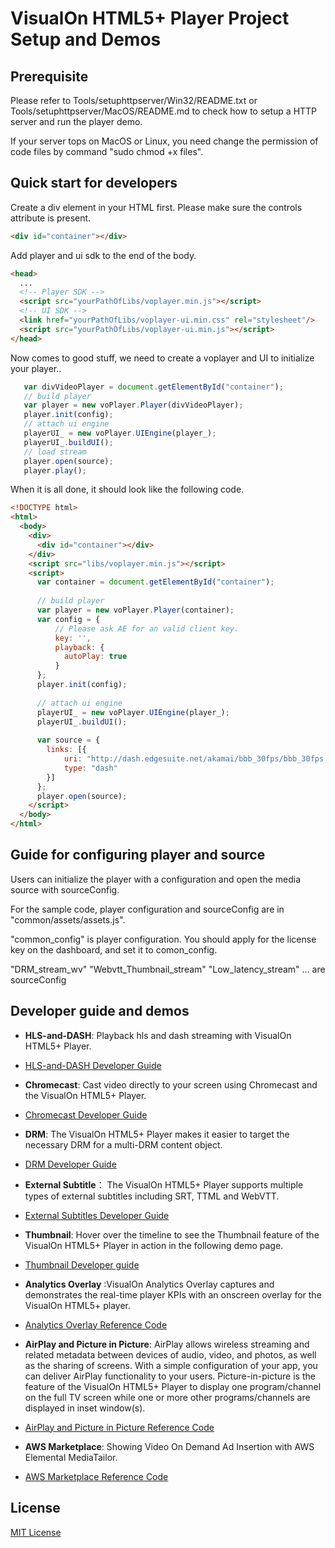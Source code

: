# VisualOn HTML5+ Player Project Setup and Demos


## Prerequisite
Please refer to Tools/setuphttpserver/Win32/README.txt or Tools/setuphttpserver/MacOS/README.md to check how to setup a HTTP
server and run the player demo. 

If your server tops on MacOS or Linux, you need change the permission of code files by command "sudo chmod +x files".

## Quick start for developers
Create a div element in your HTML first. Please make sure the controls attribute is present.
```html
<div id="container"></div>
```
Add player and ui sdk to the end of the body.
```html
<head>
  ...
  <!-- Player SDK -->
  <script src="yourPathOfLibs/voplayer.min.js"></script>
  <!-- UI SDK -->
  <link href="yourPathOfLibs/voplayer-ui.min.css" rel="stylesheet"/>
  <script src="yourPathOfLibs/voplayer-ui.min.js"></script>
</head>
```
Now comes to good stuff, we need to create a voplayer and UI to initialize your player..
```js
   var divVideoPlayer = document.getElementById("container");
   // build player
   var player = new voPlayer.Player(divVideoPlayer);
   player.init(config);
   // attach ui engine
   playerUI_ = new voPlayer.UIEngine(player_);
   playerUI_.buildUI();
   // load stream
   player.open(source);
   player.play();
```
When it is all done, it should look like the following code.
```html
<!DOCTYPE html>
<html>
  <body>
    <div>
      <div id="container"></div>
    </div>
    <script src="libs/voplayer.min.js"></script>
    <script>
      var container = document.getElementById("container");
      
      // build player
      var player = new voPlayer.Player(container);
      var config = {
          // Please ask AE for an valid client key.
          key: '',
          playback: {
            autoPlay: true
          }
      };
      player.init(config);
      
      // attach ui engine
      playerUI_ = new voPlayer.UIEngine(player_);
      playerUI_.buildUI();
      
      var source = {
        links: [{
            uri: "http://dash.edgesuite.net/akamai/bbb_30fps/bbb_30fps.mpd",
            type: "dash"
        }]
      };
      player.open(source);
    </script>
  </body>
</html>
```
## Guide for configuring player and source
Users can initialize the player with a configuration and open the media source with sourceConfig. 

For the sample code, player configuration and sourceConfig are in "common/assets/assets.js".

"common_config" is player configuration.
You should apply for the license key on the dashboard, and set it to comon_config.

"DRM_stream_wv" "Webvtt_Thumbnail_stream" "Low_latency_stream" ... are sourceConfig



## Developer guide and demos

- **HLS-and-DASH**: Playback hls and dash streaming with VisualOn HTML5+ Player. 
- [HLS-and-DASH Developer Guide](/hls-and-dash)

- **Chromecast**: Cast video directly to your screen using Chromecast and the VisualOn HTML5+ Player. 
- [Chromecast Developer Guide](/chromecast)

- **DRM**: The VisualOn HTML5+ Player makes it easier to target the necessary DRM for a multi-DRM content object. 
- [DRM Developer Guide](/drm) 

-  **External Subtitle**： The VisualOn HTML5+ Player supports multiple types of external subtitles including SRT, TTML and WebVTT. 
- [External Subtitles Developer Guide](/external-subtitle)


- **Thumbnail**: Hover over the timeline to see the Thumbnail feature of the VisualOn HTML5+ Player in action in the following demo page. 
- [Thumbnail Developer guide](/webvtt-thumbnails)

- **Analytics Overlay** :VisualOn Analytics Overlay captures and demonstrates the real-time player KPIs with an onscreen overlay for the VisualOn HTML5+ player. 
- [Analytics Overlay Reference Code](/analytics-overlay)


- **AirPlay and Picture in Picture**: AirPlay allows wireless streaming and related metadata between devices of audio, video, and photos, as well as the sharing of screens. With a simple configuration of your app, you can deliver AirPlay functionality to your users. Picture-in-picture is the feature of the VisualOn HTML5+ Player to display one program/channel on the full TV screen while one or more other programs/channels are displayed in inset window(s).
- [AirPlay and Picture in Picture Reference Code ](/airplay-and-picture-in-picture)


- **AWS Marketplace**: Showing Video On Demand Ad Insertion with AWS Elemental MediaTailor.
- [AWS Marketplace Reference Code](/awsmediatailor)




## License
[MIT License](/LICENSE)
